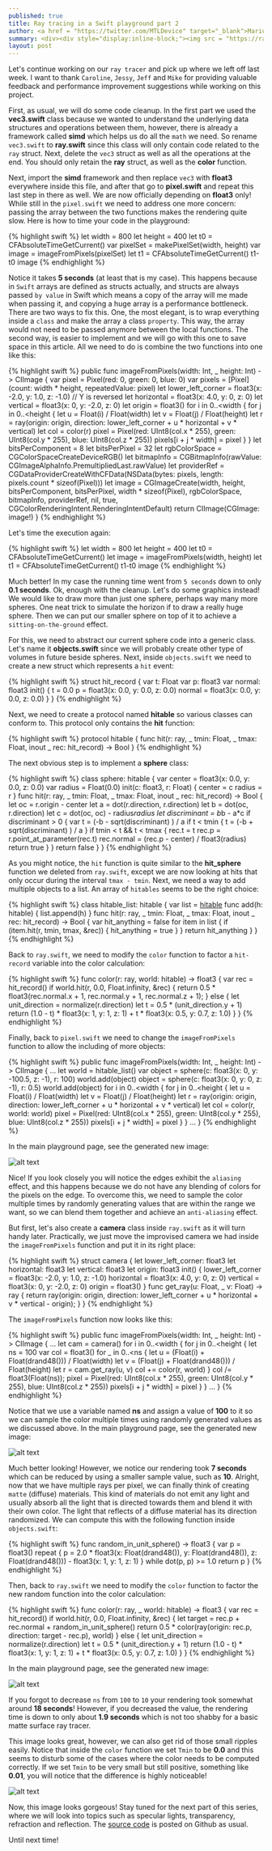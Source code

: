```yaml
---
published: true
title: Ray tracing in a Swift playground part 2
author: <a href = "https://twitter.com/MTLDevice" target="_blank">Marius Horga</a>
summary: <div><div style="display:inline-block;"><img src = "https://raw.githubusercontent.com/MetalKit/images/master/raytracing6_2.png" alt="Metal" height="150" width="160"></div><div style="display:inline-block; width:75%; padding-left:1.5em; color:grey; vertical-align:middle;">Switching from our custom built data structures to the more performannt SIMD ones. Creating a timing function to monitor our rendering performance. Noticing that we can easily avoid copying large arrays. Creating two more structs (hit_record and camera). Creating a hitable protocol (with a hit function) and a hitable list. Implementing anti-aliasing and diffuse lighting.</div></div>
layout: post
---
```

Let's continue working on our `ray tracer` and pick up where we left off last week. I want to thank `Caroline`, `Jessy`, `Jeff` and `Mike` for providing valuable feedback and performance improvement suggestions while working on this project. 

First, as usual, we will do some code cleanup. In the first part we used the __vec3.swift__ class because we wanted to understand the underlying data structures and operations between them, however, there is already a framework called __simd__ which helps us do all the `math` we need. So rename `vec3.swift` to __ray.swift__ since this class will only contain code related to the `ray` struct. Next, delete the `vec3` struct as well as all the operations at the end. You should only retain the __ray__ struct, as well as the __color__ function. 

Next, import the __simd__ framework and then replace `vec3` with __float3__ everywhere inside this file, and after that go to __pixel.swift__ and repeat this last step in there as well. We are now officially depending on __float3__ only! While still in the `pixel.swift` we need to address one more concern: passing the array between the two functions makes the rendering quite slow. Here is how to time your code in the playground:

{% highlight swift %}
let width = 800
let height = 400
let t0 = CFAbsoluteTimeGetCurrent()
var pixelSet = makePixelSet(width, height)
var image = imageFromPixels(pixelSet)
let t1 = CFAbsoluteTimeGetCurrent()
t1-t0
image
{% endhighlight %}

Notice it takes __5 seconds__ (at least that is my case). This happens because in `Swift` arrays are defined as structs actually, and structs are always passed `by value` in Swift which means a copy of the array will me made when passing it, and copying a huge array is a performance bottleneck. There are two ways to fix this. One, the most elegant, is to wrap everything inside a `class` and make the array a class `property`. This way, the array would not need to be passed anymore between the local functions. The second way, is easier to implement and we will go with this one to save space in this article. All we need to do is combine the two functions into one like this:

{% highlight swift %}
public func imageFromPixels(width: Int, _ height: Int) -> CIImage {
    var pixel = Pixel(red: 0, green: 0, blue: 0)
    var pixels = [Pixel](count: width * height, repeatedValue: pixel)
    let lower_left_corner = float3(x: -2.0, y: 1.0, z: -1.0) // Y is reversed
    let horizontal = float3(x: 4.0, y: 0, z: 0)
    let vertical = float3(x: 0, y: -2.0, z: 0)
    let origin = float3()
    for i in 0..<width {
        for j in 0..<height {
            let u = Float(i) / Float(width)
            let v = Float(j) / Float(height)
            let r = ray(origin: origin, direction: lower_left_corner + u * horizontal + v * vertical)
            let col = color(r)
            pixel = Pixel(red: UInt8(col.x * 255), green: UInt8(col.y * 255), blue: UInt8(col.z * 255))
            pixels[i + j * width] = pixel
        }
    }
    let bitsPerComponent = 8
    let bitsPerPixel = 32
    let rgbColorSpace = CGColorSpaceCreateDeviceRGB()
    let bitmapInfo = CGBitmapInfo(rawValue: CGImageAlphaInfo.PremultipliedLast.rawValue)
    let providerRef = CGDataProviderCreateWithCFData(NSData(bytes: pixels, length: pixels.count * sizeof(Pixel)))
    let image = CGImageCreate(width, height, bitsPerComponent, bitsPerPixel, width * sizeof(Pixel), rgbColorSpace, bitmapInfo, providerRef, nil, true, CGColorRenderingIntent.RenderingIntentDefault)
    return CIImage(CGImage: image!)
}
{% endhighlight %}

Let's time the execution again:

{% highlight swift %}
let width = 800
let height = 400
let t0 = CFAbsoluteTimeGetCurrent()
let image = imageFromPixels(width, height)
let t1 = CFAbsoluteTimeGetCurrent()
t1-t0
image
{% endhighlight %}

Much better! In my case the running time went from `5 seconds` down to only __0.1 seconds__. Ok, enough with the cleanup. Let's do some graphics instead! We would like to draw more than just one sphere, perhaps way many more spheres. One neat trick to simulate the horizon if to draw a really huge sphere. Then we can put our smaller sphere on top of it to achieve a `sitting-on-the-ground` effect. 

For this, we need to abstract our current sphere code into a generic class. Let's name it __objects.swift__ since we will probably create other type of volumes in future beside spheres. Next, inside `objects.swift` we need to create a new struct which represents a `hit` event:

{% highlight swift %}
struct hit_record {
    var t: Float
    var p: float3
    var normal: float3
    init() {
        t = 0.0
        p = float3(x: 0.0, y: 0.0, z: 0.0)
        normal = float3(x: 0.0, y: 0.0, z: 0.0)
    }
}
{% endhighlight %}

Next, we need to create a protocol named __hitable__ so various classes can conform to. This protocol only contains the __hit__ function:

{% highlight swift %}
protocol hitable {
    func hit(r: ray, _ tmin: Float, _ tmax: Float, inout _ rec: hit_record) -> Bool
}
{% endhighlight %}

The next obvious step is to implement a __sphere__ class:

{% highlight swift %}
class sphere: hitable  {
    var center = float3(x: 0.0, y: 0.0, z: 0.0)
    var radius = Float(0.0)
    init(c: float3, r: Float) {
        center = c
        radius = r
    }
    func hit(r: ray, _ tmin: Float, _ tmax: Float, inout _ rec: hit_record) -> Bool {
        let oc = r.origin - center
        let a = dot(r.direction, r.direction)
        let b = dot(oc, r.direction)
        let c = dot(oc, oc) - radius*radius
        let discriminant = b*b - a*c
        if discriminant > 0 {
            var t = (-b - sqrt(discriminant) ) / a
            if t < tmin {
                t = (-b + sqrt(discriminant) ) / a
            }
            if tmin < t && t < tmax {
                rec.t = t
                rec.p = r.point_at_parameter(rec.t)
                rec.normal = (rec.p - center) / float3(radius)
                return true
            }
        }
        return false
    }
}
{% endhighlight %}

As you might notice, the `hit` function is quite similar to the __hit_sphere__ function we deleted from `ray.swift`, except we are now looking at hits that only occur during the interval `tmax - tmin`. Next, we need a way to add multiple objects to a list. An array of `hitables` seems to be the right choice:

{% highlight swift %}
class hitable_list: hitable  {
    var list = [hitable]()
    func add(h: hitable) {
        list.append(h)
    }
    func hit(r: ray, _ tmin: Float, _ tmax: Float, inout _ rec: hit_record) -> Bool {
        var hit_anything = false
        for item in list {
            if (item.hit(r, tmin, tmax, &rec)) {
                hit_anything = true
            }
        }
        return hit_anything
    }
}
{% endhighlight %}

Back to `ray.swift`, we need to modify the `color` function to factor a `hit-record` variable into the color calculation:

{% highlight swift %}
func color(r: ray, world: hitable) -> float3 {
    var rec = hit_record()
    if world.hit(r, 0.0, Float.infinity, &rec) {
        return 0.5 * float3(rec.normal.x + 1, rec.normal.y + 1, rec.normal.z + 1);
    } else {
        let unit_direction = normalize(r.direction)
        let t = 0.5 * (unit_direction.y + 1)
        return (1.0 - t) * float3(x: 1, y: 1, z: 1) + t * float3(x: 0.5, y: 0.7, z: 1.0)
    }
}
{% endhighlight %}

Finally, back to `pixel.swift` we need to change the `imageFromPixels` function to allow the including of more objects:

{% highlight swift %}
public func imageFromPixels(width: Int, _ height: Int) -> CIImage {
    ...
    let world = hitable_list()
    var object = sphere(c: float3(x: 0, y: -100.5, z: -1), r: 100)
    world.add(object)
    object = sphere(c: float3(x: 0, y: 0, z: -1), r: 0.5)
    world.add(object)
    for i in 0..<width {
        for j in 0..<height {
            let u = Float(i) / Float(width)
            let v = Float(j) / Float(height)
            let r = ray(origin: origin, direction: lower_left_corner + u * horizontal + v * vertical)
            let col = color(r, world: world)
            pixel = Pixel(red: UInt8(col.x * 255), green: UInt8(col.y * 255), blue: UInt8(col.z * 255))
            pixels[i + j * width] = pixel
        }
    }
    ...
}
{% endhighlight %}

In the main playground page, see the generated new image:

![alt text](https://github.com/metalkit/images/raw/master/raytracing3.png "Raytracing 3")

Nice! If you look closely you will notice the edges exhibit the `aliasing` effect, and this happens because we do not have any blending of colors for the pixels on the edge. To overcome this, we need to sample the color multiple times by randomly generating values that are within the range we want, so we can blend them together and achieve an `anti-aliasing` effect. 

But first, let's also create a __camera__ class inside `ray.swift` as it will turn handy later. Practically, we just move the improvised camera we had inside the `imageFromPixels` function and put it in its right place:

{% highlight swift %}
struct camera {
    let lower_left_corner: float3
    let horizontal: float3
    let vertical: float3
    let origin: float3
    init() {
        lower_left_corner = float3(x: -2.0, y: 1.0, z: -1.0)
        horizontal = float3(x: 4.0, y: 0, z: 0)
        vertical = float3(x: 0, y: -2.0, z: 0)
        origin = float3()
    }
    func get_ray(u: Float, _ v: Float) -> ray {
        return ray(origin: origin, direction: lower_left_corner + u * horizontal + v * vertical - origin);
    }
}
{% endhighlight %}

The `imageFromPixels` function now looks like this:

{% highlight swift %}
public func imageFromPixels(width: Int, _ height: Int) -> CIImage {
    ...
    let cam = camera()
    for i in 0..<width {
        for j in 0..<height {
            let ns = 100
            var col = float3()
            for _ in 0..<ns {
                let u = (Float(i) + Float(drand48())) / Float(width)
                let v = (Float(j) + Float(drand48())) / Float(height)
                let r = cam.get_ray(u, v)
                col += color(r, world)
            }
            col /= float3(Float(ns));
            pixel = Pixel(red: UInt8(col.x * 255), green: UInt8(col.y * 255), blue: UInt8(col.z * 255))
            pixels[i + j * width] = pixel
        }
    }
    ...
}
{% endhighlight %}

Notice that we use a variable named __ns__ and assign a value of __100__ to it so we can sample the color multiple times using randomly generated values as we discussed above. In the main playground page, see the generated new image:

![alt text](https://github.com/metalkit/images/raw/master/raytracing4.png "Raytracing 4")

Much better looking! However, we notice our rendering took __7 seconds__ which can be reduced by using a smaller sample value, such as __10__. Alright, now that we have multiple rays per pixel, we can finally think of creating `matte` (diffuse) materials. This kind of materials do not emit any light and usually absorb all the light that is directed towards them and blend it with their own color. The light that reflects of a diffuse material has its direction randomized. We can compute this with the following function inside `objects.swift`:

{% highlight swift %}
func random_in_unit_sphere() -> float3 {
    var p = float3()
    repeat {
        p = 2.0 * float3(x: Float(drand48()), y: Float(drand48()), z: Float(drand48())) - float3(x: 1, y: 1, z: 1)
    } while dot(p, p) >= 1.0
    return p
}
{% endhighlight %}

Then, back to `ray.swift` we need to modify the `color` function to factor the new random function into the color calculation:

{% highlight swift %}
func color(r: ray, _ world: hitable) -> float3 {
    var rec = hit_record()
    if world.hit(r, 0.0, Float.infinity, &rec) {
        let target = rec.p + rec.normal + random_in_unit_sphere()
        return 0.5 * color(ray(origin: rec.p, direction: target - rec.p), world)
    } else {
        let unit_direction = normalize(r.direction)
        let t = 0.5 * (unit_direction.y + 1)
        return (1.0 - t) * float3(x: 1, y: 1, z: 1) + t * float3(x: 0.5, y: 0.7, z: 1.0)
    }
}
{% endhighlight %}

In the main playground page, see the generated new image:

![alt text](https://github.com/metalkit/images/raw/master/raytracing5.png "Raytracing 5")

If you forgot to decrease `ns` from `100` to `10` your rendering took somewhat around __18 seconds__! However, if you decreased the value, the rendering time is down to only about __1.9 seconds__ which is not too shabby for a basic matte surface ray tracer.

This image looks great, however, we can also get rid of those small ripples easily. Notice that inside the `color` function we set `Tmin` to be __0.0__ and this seems to disturb some of the cases where the color needs to be computed correctly. If we set `Tmin` to be very small but still positive, something like __0.01__, you will notice that the difference is highly noticeable!

![alt text](https://github.com/metalkit/images/raw/master/raytracing6.png "Raytracing 6")

Now, this image looks gorgeous! Stay tuned for the next part of this series, where we will look into topics such as specular lights, transparency, refraction and reflection. The [source code](https://github.com/MetalKit/raytracing) is posted on Github as usual.

Until next time!
